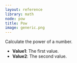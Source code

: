```yaml
---
layout: reference
library: math
node: pow
title: Pow
image: generic.png
---
```

Calculate the power of a number.

* **Value1**: The first value.
* **Value2**: The second value.
